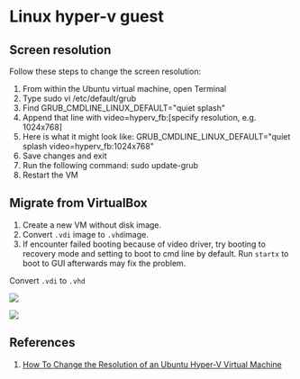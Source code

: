 # Linux hyper-v guest

## Screen resolution

Follow these steps to change the screen resolution:

1. From within the Ubuntu virtual machine, open Terminal
1. Type sudo vi /etc/default/grub
1. Find GRUB_CMDLINE_LINUX_DEFAULT="quiet splash"
1. Append that line with video=hyperv_fb:[specify resolution, e.g. 1024x768]
1. Here is what it might look like: GRUB_CMDLINE_LINUX_DEFAULT="quiet splash video=hyperv_fb:1024x768"
1. Save changes and exit
1. Run the following command: sudo update-grub
1. Restart the VM

## Migrate from VirtualBox

1. Create a new VM without disk image.
1. Convert `.vdi` image to `.vhd`image.
1. If encounter failed booting because of video driver, try booting to recovery mode and setting to boot to cmd line by default. Run `startx` to boot to GUI afterwards may fix the problem.

Convert `.vdi` to `.vhd`

![](https://github.com/Shaowen310/experience/blob/master/img/vbox-media-manager.png)

![](https://raw.githubusercontent.com/Shaowen310/experience/master/img/vbox-media-manager-copy-image.png)

## References

1. [How To Change the Resolution of an Ubuntu Hyper-V Virtual Machine](https://virtualizationreview.com/blogs/virtual-insider/2014/09/change-ubuntu-resolution-on-hyper-v-vm.aspx)
